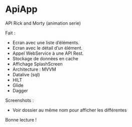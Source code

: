 # ApiApp
API Rick and Morty (animation serie)

Fait :
- Ecran avec une liste d’éléments.
- Ecran avec le détail d’un élément.
- Appel WebService à une API Rest.
- Stockage de données en cache
- Affichage SplashScreen
- Architecture : MVVM
- Datalive (sql)
- HILT
- Glide
- Dagger

Screenshots :
- Voir dossier au même nom pour afficher les différentes

Bonne lecture !
